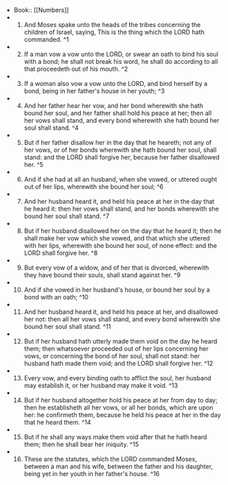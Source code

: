 - Book:: [[Numbers]]
- 1. And Moses spake unto the heads of the tribes concerning the children of Israel, saying, This is the thing which the LORD hath commanded. ^1
- 2. If a man vow a vow unto the LORD, or swear an oath to bind his soul with a bond; he shall not break his word, he shall do according to all that proceedeth out of his mouth. ^2
- 3. If a woman also vow a vow unto the LORD, and bind herself by a bond, being in her father's house in her youth; ^3
- 4. And her father hear her vow, and her bond wherewith she hath bound her soul, and her father shall hold his peace at her; then all her vows shall stand, and every bond wherewith she hath bound her soul shall stand. ^4
- 5. But if her father disallow her in the day that he heareth; not any of her vows, or of her bonds wherewith she hath bound her soul, shall stand: and the LORD shall forgive her, because her father disallowed her. ^5
- 6. And if she had at all an husband, when she vowed, or uttered ought out of her lips, wherewith she bound her soul; ^6
- 7. And her husband heard it, and held his peace at her in the day that he heard it: then her vows shall stand, and her bonds wherewith she bound her soul shall stand. ^7
- 8. But if her husband disallowed her on the day that he heard it; then he shall make her vow which she vowed, and that which she uttered with her lips, wherewith she bound her soul, of none effect: and the LORD shall forgive her. ^8
- 9. But every vow of a widow, and of her that is divorced, wherewith they have bound their souls, shall stand against her. ^9
- 10. And if she vowed in her husband's house, or bound her soul by a bond with an oath; ^10
- 11. And her husband heard it, and held his peace at her, and disallowed her not: then all her vows shall stand, and every bond wherewith she bound her soul shall stand. ^11
- 12. But if her husband hath utterly made them void on the day he heard them; then whatsoever proceeded out of her lips concerning her vows, or concerning the bond of her soul, shall not stand: her husband hath made them void; and the LORD shall forgive her. ^12
- 13. Every vow, and every binding oath to afflict the soul, her husband may establish it, or her husband may make it void. ^13
- 14. But if her husband altogether hold his peace at her from day to day; then he establisheth all her vows, or all her bonds, which are upon her: he confirmeth them, because he held his peace at her in the day that he heard them. ^14
- 15. But if he shall any ways make them void after that he hath heard them; then he shall bear her iniquity. ^15
- 16. These are the statutes, which the LORD commanded Moses, between a man and his wife, between the father and his daughter, being yet in her youth in her father's house. ^16
